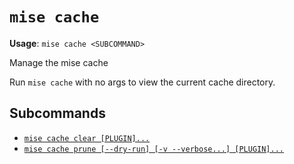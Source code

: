# `mise cache`

**Usage**: `mise cache <SUBCOMMAND>`

Manage the mise cache

Run `mise cache` with no args to view the current cache directory.

## Subcommands

* [`mise cache clear [PLUGIN]...`](/cli/cache/clear.md)
* [`mise cache prune [--dry-run] [-v --verbose...] [PLUGIN]...`](/cli/cache/prune.md)
